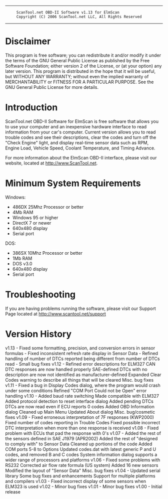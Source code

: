******
         ScanTool.net OBD-II Software v1.13 for ElmScan
         Copyright (C) 2006 ScanTool.net LLC, All Rights Reserved
******

# Disclaimer 
This program is free software; you can redistribute it and/or modify it under
the terms of the GNU General Public License as published by the Free Software
Foundation; either version 2 of the License, or (at your option) any later
version. This program is distributed in the hope that it will be useful, but
WITHOUT ANY WARRANTY; without even the implied warranty of MERCHANTABILITY
or FITNESS FOR A PARTICULAR PURPOSE. See the GNU General Public License for
more details.

# Introduction
ScanTool.net OBD-II Software for ElmScan is free software that allows you to 
use your computer and an inexpensive hardware interface to read information 
from your car's computer. Current version allows you to read trouble codes and 
see their descriptions, clear the codes and turn off the "Check Engine" light, 
and display real-time sensor data such as RPM, Engine Load, Vehicle Speed, 
Coolant Temperature, and Timing Advance.

For more information about the ElmScan OBD-II interface, please visit 
our website, located at http://www.ScanTool.net.

# Minimum System Requirements
Windows:
   - 486DX 25Mhz Processor or better
   - 4Mb RAM
   - Windows 95 or higher
   - DirectX 7 or newer
   - 640x480 display
   - Serial port

DOS:
   - 386SX 10Mhz Processor or better
   - 1Mb RAM
   - DOS v3.0
   - 640x480 display
   - Serial port

# Troubleshooting
If you are having problems running the software, please visit our 
Support Page located at http://www.scantool.net/support

# Version History
   v1.13  -  Fixed some formatting, precision, and conversion errors in sensor formulas
          -  Fixed inconsistent refresh rate display in Sensor Data
          -  Refined handling of number of DTCs reported being different from number of DTCs read
          -  Small bug fixes
   v1.12  -  Refined error descriptions for ELM327
             CAN DTC responses are now handled properly
             SAE-defined DTCs with no description are now not identified as manufacturer-defined
             Expanded Clear Codes warning to describe all things that will be cleared
             Misc. bug fixes
   v1.11  -  Fixed a bug in Display Codes dialog, where the program would crash under some conditions
             Refined "COM Port Could not be Open" error handling
   v1.10  -  Added baud rate switching
             Made compatible with ELM327
             Added protocol detection to reset interface dialog
             Added pending DTCs
             DTCs are now read even if ECU reports 0 codes
             Added OBD Information dialog
             Cleaned up Main Menu
             Updated About dialog
             Misc. bug/cosmetic fixes
   v1.09  -  Fixed erroneous interpretation of 7F responses (KWP2000)
             Fixed number of codes reporting in Trouble Codes
             Fixed possible incorrect DTC interpretation when more than one response is received
   v1.08  -  Fixed problem with ECUs that pad the response with 0's
   v1.07  -  Added the rest of the sensors defined in SAE J1979 (APR2002)
             Added the rest of "designed to comply with" to Sensor Data
             Cleaned up portions of the code
             Added COM ports 5-8 to Options
             Updated codes.dat with latest generic P and U codes, and removed B and C codes
             System information dialog supports a wider range of processors and platforms
   v1.06  -  Fixed some problems with RS232
             Corrected air flow rate formula (US system)
             Added 16 new sensors
             Modified the layout of "Sensor Data"
             Misc. bug fixes
   v1.04  -  Updated serial library
             Some bug fixes and enhancements
             Support for multiple platforms and compilers
   v1.03  -  Fixed incorrect display of some sensors when ELM323 is used
   v1.02  -  Minor bug fixes
   v1.01  -  Minor bug fixes
   v1.00  -  Initial release

